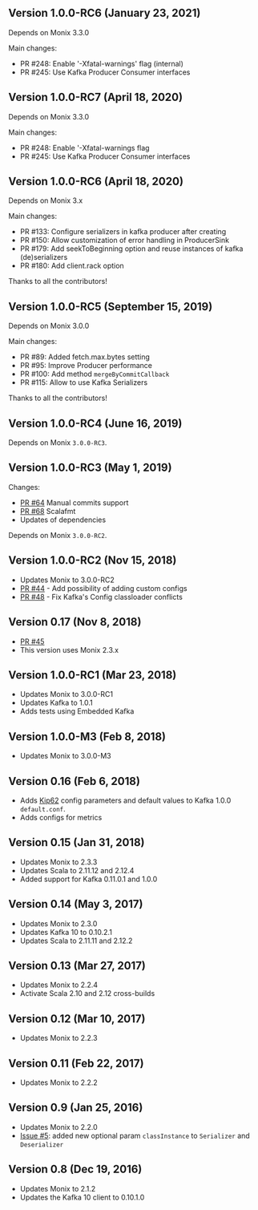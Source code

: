 
## Version 1.0.0-RC6 (January 23, 2021)

Depends on Monix 3.3.0

Main changes:

- PR #248: Enable '-Xfatal-warnings' flag (internal)
- PR #245: Use Kafka Producer Consumer interfaces

## Version 1.0.0-RC7 (April 18, 2020)

Depends on Monix 3.3.0

Main changes:

- PR #248: Enable '-Xfatal-warnings flag
- PR #245: Use Kafka Producer Consumer interfaces

## Version 1.0.0-RC6 (April 18, 2020)

Depends on Monix 3.x

Main changes:

- PR #133: Configure serializers in kafka producer after creating
- PR #150: Allow customization of error handling in ProducerSink
- PR #179: Add seekToBeginning option and reuse instances of kafka (de)serializers
- PR #180: Add client.rack option

Thanks to all the contributors!

## Version 1.0.0-RC5 (September 15, 2019)

Depends on Monix 3.0.0

Main changes:

- PR #89: Added fetch.max.bytes setting
- PR #95: Improve Producer performance
- PR #100: Add method `mergeByCommitCallback`
- PR #115: Allow to use Kafka Serializers

Thanks to all the contributors!

## Version 1.0.0-RC4 (June 16, 2019)

Depends on Monix `3.0.0-RC3`.

## Version 1.0.0-RC3 (May 1, 2019)

Changes:
- [PR #64](https://github.com/monix/monix-kafka/pull/64) Manual commits support
- [PR #68](https://github.com/monix/monix-kafka/pull/68) Scalafmt
- Updates of dependencies

Depends on Monix `3.0.0-RC2`.


## Version 1.0.0-RC2 (Nov 15, 2018)

- Updates Monix to 3.0.0-RC2
- [PR #44](https://github.com/monix/monix-kafka/pull/44) - Add possibility of adding custom configs
- [PR #48](https://github.com/monix/monix-kafka/pull/48) - Fix Kafka's Config classloader conflicts

## Version 0.17 (Nov 8, 2018)

- [PR #45](https://github.com/monix/monix-kafka/pull/45)
- This version uses Monix 2.3.x

## Version 1.0.0-RC1 (Mar 23, 2018)

- Updates Monix to 3.0.0-RC1
- Updates Kafka to 1.0.1
- Adds tests using Embedded Kafka

## Version 1.0.0-M3 (Feb 8, 2018)

- Updates Monix to 3.0.0-M3

## Version 0.16 (Feb 6, 2018)

- Adds [Kip62](https://cwiki.apache.org/confluence/display/KAFKA/KIP-62%3A+Allow+consumer+to+send+heartbeats+from+a+background+thread) config parameters and default values to Kafka 1.0.0 `default.conf`.
- Adds configs for metrics

## Version 0.15 (Jan 31, 2018)

- Updates Monix to 2.3.3
- Updates Scala to 2.11.12 and 2.12.4
- Added support for Kafka 0.11.0.1 and 1.0.0

## Version 0.14 (May 3, 2017)

- Updates Monix to 2.3.0
- Updates Kafka 10 to 0.10.2.1
- Updates Scala to 2.11.11 and 2.12.2

## Version 0.13 (Mar 27, 2017)

- Updates Monix to 2.2.4
- Activate Scala 2.10 and 2.12 cross-builds

## Version 0.12 (Mar 10, 2017)

- Updates Monix to 2.2.3

## Version 0.11 (Feb 22, 2017)

- Updates Monix to 2.2.2

## Version 0.9 (Jan 25, 2016)

- Updates Monix to 2.2.0
- [Issue #5](https://github.com/monix/monix-kafka/pull/5):
  added new optional param `classInstance` to `Serializer` and `Deserializer` 

## Version 0.8 (Dec 19, 2016)

- Updates Monix to 2.1.2
- Updates the Kafka 10 client to 0.10.1.0
